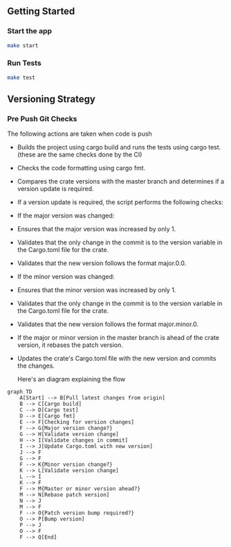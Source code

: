 ## Getting Started
### Start the app
```sh
make start
```

### Run Tests
```sh
make test
```

## Versioning Strategy
### Pre Push Git Checks
   The following actions are taken when code is push 

- Builds the project using cargo build and runs the tests using cargo test. (these are the same checks done by the CI)
- Checks the code formatting using cargo fmt.
- Compares the crate versions with the master branch and determines if a version update is required.
- If a version update is required, the script performs the following checks:
- If the major version was changed:
- Ensures that the major version was increased by only 1.
- Validates that the only change in the commit is to the version variable in the Cargo.toml file for the crate.
- Validates that the new version follows the format major.0.0.
- If the minor version was changed:
- Ensures that the minor version was increased by only 1.
- Validates that the only change in the commit is to the version variable in the Cargo.toml file for the crate.
- Validates that the new version follows the format major.minor.0.
- If the major or minor version in the master branch is ahead of the crate version, it rebases the patch version.
- Updates the crate's Cargo.toml file with the new version and commits the changes.

    Here's an diagram explaining the flow
```mermaid
graph TD
    A[Start] --> B[Pull latest changes from origin]
    B --> C[Cargo build]
    C --> D[Cargo test]
    D --> E[Cargo fmt]
    E --> F[Checking for version changes]
    F --> G{Major version change?}
    G --> H[Validate version change]
    H --> I[Validate changes in commit]
    I --> J[Update Cargo.toml with new version]
    J --> F
    G --> F
    F --> K{Minor version change?}
    K --> L[Validate version change]
    L --> I
    K --> F
    F --> M{Master or minor version ahead?}
    M --> N[Rebase patch version]
    N --> J
    M --> F
    F --> O{Patch version bump required?}
    O --> P[Bump version]
    P --> J
    O --> F
    F --> Q[End]
```
